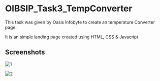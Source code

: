 # OIBSIP_Task3_TempConverter

<p>This task was given by Oasis Infobyte to create an temperature Converter page.

It is an simple landing page created using HTML, CSS & Javacript</p>

<h2>Screenshots</h2>

![1](https://github.com/Sairaj1707/OIBSIP_Task3_TempConvertor/assets/137697628/4338713e-395d-49e0-9f40-66b82191a60f)

![2](https://github.com/Sairaj1707/OIBSIP_Task3_TempConvertor/assets/137697628/eb2f19b5-d2c0-4605-91eb-3633f288b51c)
